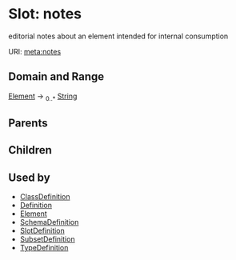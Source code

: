 # Slot: notes


editorial notes about an element intended for internal consumption

URI: [meta:notes](https://w3id.org/biolink/biolinkml/meta/notes)
## Domain and Range

[Element](Element.md) ->  <sub>0..*</sub> [String](String.md)
## Parents

## Children

## Used by

 * [ClassDefinition](ClassDefinition.md)
 * [Definition](Definition.md)
 * [Element](Element.md)
 * [SchemaDefinition](SchemaDefinition.md)
 * [SlotDefinition](SlotDefinition.md)
 * [SubsetDefinition](SubsetDefinition.md)
 * [TypeDefinition](TypeDefinition.md)
